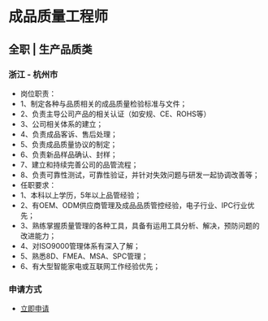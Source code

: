 
# 成品质量工程师
## 全职  |  生产品质类
### 浙江 - 杭州市

- 岗位职责：
- 1、制定各种与品质相关的成品质量检验标准与文件；
- 2、负责主导公司产品的相关认证（如安规、CE、ROHS等）
- 3、公司相关体系的建立；
- 4、负责成品客诉、售后处理；
- 5、负责成品质量协议的制定；
- 6、负责新品样品确认、封样；
- 7、建立和持续完善公司的品管流程；
- 8、负责可靠性测试，可靠性验证，并针对失效问题与研发一起协调改善等；
- 任职要求：
- 1、本科以上学历，5年以上品管经验；
- 2、有OEM、ODM供应商管理及成品品质管控经验，电子行业、IPC行业优先；
- 3、熟练掌握质量管理的各种工具，具备有运用工具分析、解决，预防问题的改进能力；
- 4、对ISO9000管理体系有深入了解；
- 5、熟悉8D、FMEA、MSA、SPC管理；
- 6、有大型智能家电或互联网工作经验优先；
### 申请方式
- <a href="mailto:hr@tuya.com" title=yourName-成品质量工程师>立即申请</a>